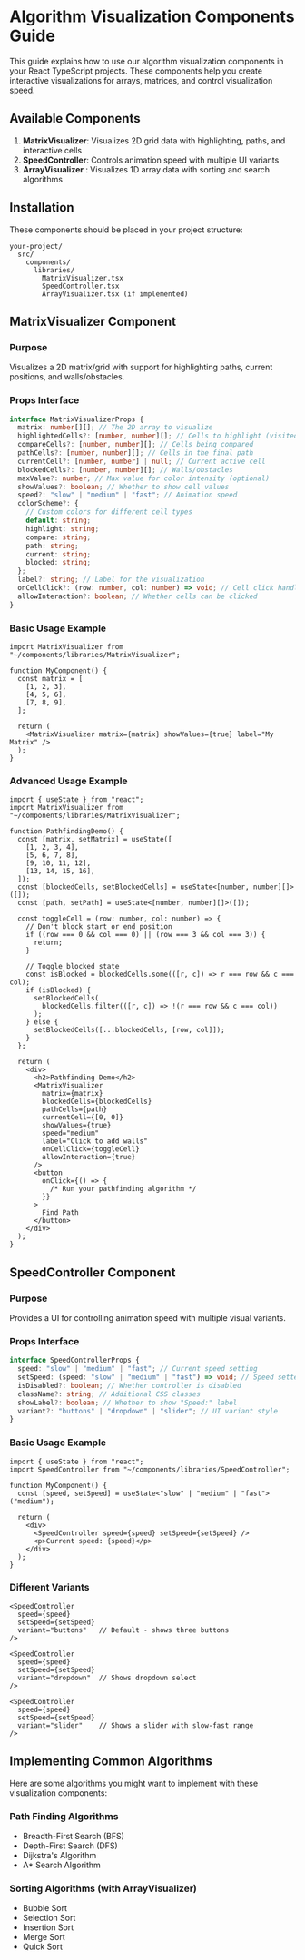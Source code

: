 # Algorithm Visualization Components Guide

This guide explains how to use our algorithm visualization components in your React TypeScript projects. These components help you create interactive visualizations for arrays, matrices, and control visualization speed.

## Available Components

1. **MatrixVisualizer**: Visualizes 2D grid data with highlighting, paths, and interactive cells
2. **SpeedController**: Controls animation speed with multiple UI variants
3. **ArrayVisualizer** : Visualizes 1D array data with sorting and search algorithms

## Installation

These components should be placed in your project structure:

```
your-project/
  src/
    components/
      libraries/
        MatrixVisualizer.tsx
        SpeedController.tsx
        ArrayVisualizer.tsx (if implemented)
```

## MatrixVisualizer Component

### Purpose

Visualizes a 2D matrix/grid with support for highlighting paths, current positions, and walls/obstacles.

### Props Interface

```typescript
interface MatrixVisualizerProps {
  matrix: number[][]; // The 2D array to visualize
  highlightedCells?: [number, number][]; // Cells to highlight (visited cells)
  compareCells?: [number, number][]; // Cells being compared
  pathCells?: [number, number][]; // Cells in the final path
  currentCell?: [number, number] | null; // Current active cell
  blockedCells?: [number, number][]; // Walls/obstacles
  maxValue?: number; // Max value for color intensity (optional)
  showValues?: boolean; // Whether to show cell values
  speed?: "slow" | "medium" | "fast"; // Animation speed
  colorScheme?: {
    // Custom colors for different cell types
    default: string;
    highlight: string;
    compare: string;
    path: string;
    current: string;
    blocked: string;
  };
  label?: string; // Label for the visualization
  onCellClick?: (row: number, col: number) => void; // Cell click handler
  allowInteraction?: boolean; // Whether cells can be clicked
}
```

### Basic Usage Example

```tsx
import MatrixVisualizer from "~/components/libraries/MatrixVisualizer";

function MyComponent() {
  const matrix = [
    [1, 2, 3],
    [4, 5, 6],
    [7, 8, 9],
  ];

  return (
    <MatrixVisualizer matrix={matrix} showValues={true} label="My Matrix" />
  );
}
```

### Advanced Usage Example

```tsx
import { useState } from "react";
import MatrixVisualizer from "~/components/libraries/MatrixVisualizer";

function PathfindingDemo() {
  const [matrix, setMatrix] = useState([
    [1, 2, 3, 4],
    [5, 6, 7, 8],
    [9, 10, 11, 12],
    [13, 14, 15, 16],
  ]);
  const [blockedCells, setBlockedCells] = useState<[number, number][]>([]);
  const [path, setPath] = useState<[number, number][]>([]);

  const toggleCell = (row: number, col: number) => {
    // Don't block start or end position
    if ((row === 0 && col === 0) || (row === 3 && col === 3)) {
      return;
    }

    // Toggle blocked state
    const isBlocked = blockedCells.some(([r, c]) => r === row && c === col);
    if (isBlocked) {
      setBlockedCells(
        blockedCells.filter(([r, c]) => !(r === row && c === col))
      );
    } else {
      setBlockedCells([...blockedCells, [row, col]]);
    }
  };

  return (
    <div>
      <h2>Pathfinding Demo</h2>
      <MatrixVisualizer
        matrix={matrix}
        blockedCells={blockedCells}
        pathCells={path}
        currentCell={[0, 0]}
        showValues={true}
        speed="medium"
        label="Click to add walls"
        onCellClick={toggleCell}
        allowInteraction={true}
      />
      <button
        onClick={() => {
          /* Run your pathfinding algorithm */
        }}
      >
        Find Path
      </button>
    </div>
  );
}
```

## SpeedController Component

### Purpose

Provides a UI for controlling animation speed with multiple visual variants.

### Props Interface

```typescript
interface SpeedControllerProps {
  speed: "slow" | "medium" | "fast"; // Current speed setting
  setSpeed: (speed: "slow" | "medium" | "fast") => void; // Speed setter function
  isDisabled?: boolean; // Whether controller is disabled
  className?: string; // Additional CSS classes
  showLabel?: boolean; // Whether to show "Speed:" label
  variant?: "buttons" | "dropdown" | "slider"; // UI variant style
}
```

### Basic Usage Example

```tsx
import { useState } from "react";
import SpeedController from "~/components/libraries/SpeedController";

function MyComponent() {
  const [speed, setSpeed] = useState<"slow" | "medium" | "fast">("medium");

  return (
    <div>
      <SpeedController speed={speed} setSpeed={setSpeed} />
      <p>Current speed: {speed}</p>
    </div>
  );
}
```

### Different Variants

```tsx
<SpeedController
  speed={speed}
  setSpeed={setSpeed}
  variant="buttons"   // Default - shows three buttons
/>

<SpeedController
  speed={speed}
  setSpeed={setSpeed}
  variant="dropdown"  // Shows dropdown select
/>

<SpeedController
  speed={speed}
  setSpeed={setSpeed}
  variant="slider"    // Shows a slider with slow-fast range
/>
```

## Implementing Common Algorithms

Here are some algorithms you might want to implement with these visualization components:

### Path Finding Algorithms

- Breadth-First Search (BFS)
- Depth-First Search (DFS)
- Dijkstra's Algorithm
- A\* Search Algorithm

### Sorting Algorithms (with ArrayVisualizer)

- Bubble Sort
- Selection Sort
- Insertion Sort
- Merge Sort
- Quick Sort
